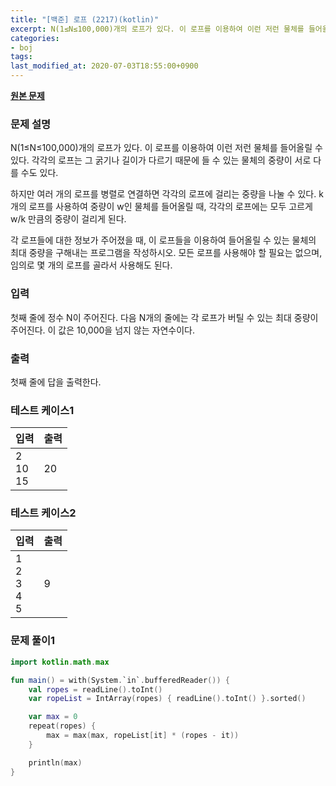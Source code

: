 ```yaml
---
title: "[백준] 로프 (2217)(kotlin)"
excerpt: N(1≤N≤100,000)개의 로프가 있다. 이 로프를 이용하여 이런 저런 물체를 들어올릴 수 있다. 각각의 로프는 그 굵기나 길이가 다르기 때문에 들 수 있는 물체의 중량이 서로 다를 수도 있다.
categories:
- boj
tags:
last_modified_at: 2020-07-03T18:55:00+0900
---
```


**[원본 문제](https://www.acmicpc.net/problem/2217)**

### 문제 설명

N(1≤N≤100,000)개의 로프가 있다. 이 로프를 이용하여 이런 저런 물체를 들어올릴 수 있다. 각각의 로프는 그 굵기나 길이가 다르기 때문에 들 수 있는 물체의 중량이 서로 다를 수도 있다.

하지만 여러 개의 로프를 병렬로 연결하면 각각의 로프에 걸리는 중량을 나눌 수 있다. k개의 로프를 사용하여 중량이 w인 물체를 들어올릴 때, 각각의 로프에는 모두 고르게 w/k 만큼의 중량이 걸리게 된다.

각 로프들에 대한 정보가 주어졌을 때, 이 로프들을 이용하여 들어올릴 수 있는 물체의 최대 중량을 구해내는 프로그램을 작성하시오. 모든 로프를 사용해야 할 필요는 없으며, 임의로 몇 개의 로프를 골라서 사용해도 된다.

### 입력

첫째 줄에 정수 N이 주어진다. 다음 N개의 줄에는 각 로프가 버틸 수 있는 최대 중량이 주어진다. 이 값은 10,000을 넘지 않는 자연수이다.

### 출력

첫째 줄에 답을 출력한다.

### 테스트 케이스1

|입력|출력|
|-----|-----|
|2<br>10<br>15|20|

### 테스트 케이스2

|입력|출력|
|-----|-----|
|1<br>2<br>3<br>4<br>5|9|

### 문제 풀이1

```kotlin
import kotlin.math.max

fun main() = with(System.`in`.bufferedReader()) {
    val ropes = readLine().toInt()
    var ropeList = IntArray(ropes) { readLine().toInt() }.sorted()

    var max = 0
    repeat(ropes) {
        max = max(max, ropeList[it] * (ropes - it))
    }

    println(max)
}
```
